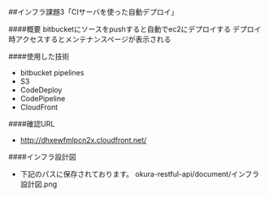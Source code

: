 ##インフラ課題3「CIサーバを使った自動デプロイ」

####概要
bitbucketにソースをpushすると自動でec2にデプロイする
デプロイ時アクセスするとメンテナンスページが表示される

####使用した技術
- bitbucket pipelines 
- S3
- CodeDeploy 
- CodePipeline
- CloudFront

####確認URL
- http://dhxewfmlpcn2x.cloudfront.net/

####インフラ設計図
- 下記のパスに保存されております。
  okura-restful-api/document/インフラ設計図.png